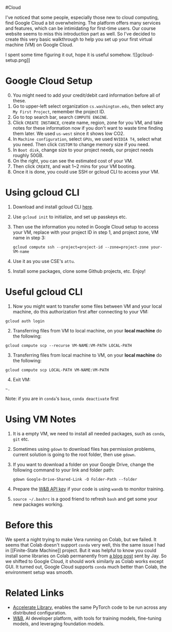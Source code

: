 #Cloud

I've noticed that some people, especially those new to cloud computing, find Google Cloud a bit overwhelming. The platform offers many services and features, which can be intimidating for first-time users. Our course website seems to miss this introduction part as well. So I've decided to create this very basic walkthrough to help you set up your first virtual machine (VM) on Google Cloud.

I spent some time figuring it out, hope it is useful somehow.
![[gcloud-setup.png]]
# Google Cloud Setup
0. You might need to add your credit/debit card information before all of these.
1. Go to upper-left select organization `cs.washington.edu`, then select any `My First Project`, remember the project ID.
2. Go to top search bar, search `COMPUTE ENGINE`.
3. Click `CREATE INSTANCE`, create name, region, zone for you VM, and take notes for these information now if you don't want to waste time finding them later. We used `us-west` since it shows low CO2.
4. In `Machine configuration`, select `GPUs`, we used `NVIDIA T4`, select what you need. Then click `CUSTOM` to change memory size if you need.
5. In `Boot disk`, change size to your project needs, our project needs roughly 50GB.
6. On the right, you can see the estimated cost of your VM.
7. Then click `CREATE`, and wait 1~2 mins for your VM booting.
8. Once it is done, you could use SSH or gcloud CLI to access your VM.

# Using gcloud CLI
1. Download and install gcloud CLI [here](https://cloud.google.com/sdk/docs/install).
2. Use `gcloud init` to initialize, and set up passkeys etc.
3. Then use the information you noted in Google Cloud setup to access your VM, replace with your project ID in step 1, and project zone, VM name in step 3:

	```
	gcloud compute ssh --project=project-id --zone=project-zone your-VM-name
	```

4. Use it as you use CSE's `attu`.
5. Install some packages, clone some Github projects, etc. Enjoy!

# Useful gcloud CLI
1. Now you might want to transfer some files between VM and your local machine, do this authorization first after connecting to your VM:

```
gcloud auth login
```

2. Transferring files from VM to local machine, on your **local machine** do the following:

```
gcloud compute scp --recurse VM-NAME:VM-PATH LOCAL-PATH
```

3. Transferring files from local machine to VM, on your **local machine** do the following:

```
gcloud compute scp LOCAL-PATH VM-NAME:VM-PATH
```

4. Exit VM:

```
~.
```

Note: if you are in `conda`'s `base`,  `conda deactivate` first
# Using VM Notes
1. It is a empty VM, we need to install all needed packages, such as `conda`, `git` etc.
2. Sometimes using `gdown` to download files has permission problems, current solution is going to the root folder, then use `gdown`.
3. If you want to download a folder on your Google Drive, change the following command to your link and folder path:

	```
	gdown Google-Drive-Shared-Link -O Folder-Path --folder
	```
	
1. Prepare the [W&B API key](https://wandb.ai/authorize) if your code is using `wandb` to monitor training.
2. `source ~/.bashrc` is a good friend to refresh `bash` and get some your new packages working.

# Before this
We spent a night trying to make Vera running on Colab, but we failed. It seems that Colab doesn't support `conda` very well, this the same issue I had in [[Finite-State Machine]] project. But it was helpful to know you could install some libraries on Colab permanently from [a blog post](https://netraneupane.medium.com/how-to-install-libraries-permanently-in-google-colab-fb15a585d8a5) sent by Jay. So we shifted to Google Cloud, it should work similarly as Colab works except GUI. It turned out, Google Cloud supports `conda` much better than Colab, the environment setup was smooth.
# Related Links
- [Accelerate Library](https://huggingface.co/docs/accelerate/en/index), enables the same PyTorch code to be run across any distributed configuration.
- [W&B](https://wandb.ai/site), AI developer platform, with tools for training models, fine-tuning models, and leveraging foundation models.